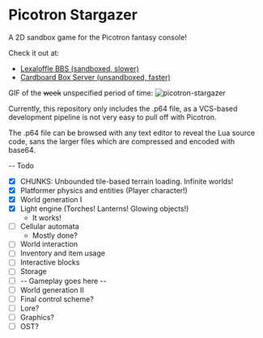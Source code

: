Picotron Stargazer
==================

A 2D sandbox game for the Picotron fantasy console!

Check it out at:
- [Lexaloffle BBS (sandboxed, slower)](https://www.lexaloffle.com/bbs/?tid=149137)
- [Cardboard Box Server (unsandboxed, faster)](https://cardboardbox.tech/stargazer/)

GIF of the ~~week~~ unspecified period of time:
![picotron-stargazer](https://github.com/user-attachments/assets/20b3fec0-4dfa-4280-b453-a14445c56304)


Currently, this repository only includes the .p64 file, as a VCS-based development pipeline is not very easy to pull off with Picotron.

The .p64 file can be browsed with any text editor to reveal the Lua source code, sans the larger files which are compressed and encoded with base64. 

-- Todo
- [x] CHUNKS: Unbounded tile-based terrain loading. Infinite worlds!
- [x] Platformer physics and entities (Player character!)
- [x] World generation I
- [x] Light engine (Torches! Lanterns! Glowing objects!)
  - It works!
- [ ] Cellular automata
  - Mostly done?
- [ ] World interaction
- [ ] Inventory and item usage
- [ ] Interactive blocks
- [ ] Storage
- [ ] -- Gameplay goes here --
- [ ] World generation II
- [ ] Final control scheme?
- [ ] Lore?
- [ ] Graphics?
- [ ] OST?
